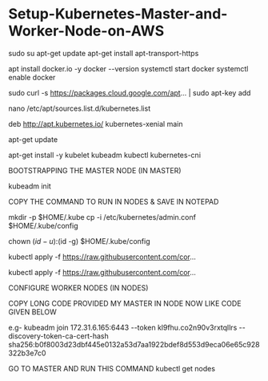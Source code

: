 # Setup-Kubernetes-Master-and-Worker-Node-on-AWS

sudo su
apt-get update
apt-get install apt-transport-https


apt install docker.io -y
docker --version
systemctl start docker
systemctl enable docker

sudo curl -s https://packages.cloud.google.com/apt... | sudo apt-key add 


nano /etc/apt/sources.list.d/kubernetes.list

deb http://apt.kubernetes.io/ kubernetes-xenial main


apt-get update

apt-get install -y kubelet kubeadm kubectl kubernetes-cni


BOOTSTRAPPING THE MASTER NODE (IN MASTER)

kubeadm init
 

COPY THE COMMAND TO RUN IN NODES & SAVE IN NOTEPAD

mkdir -p $HOME/.kube
cp -i /etc/kubernetes/admin.conf $HOME/.kube/config


chown $(id -u):$(id -g) $HOME/.kube/config

kubectl apply -f https://raw.githubusercontent.com/cor...

kubectl apply -f https://raw.githubusercontent.com/cor...

CONFIGURE WORKER NODES (IN NODES)

COPY LONG CODE PROVIDED MY MASTER IN NODE NOW LIKE CODE GIVEN BELOW

e.g- kubeadm join 172.31.6.165:6443 --token kl9fhu.co2n90v3rxtqllrs --discovery-token-ca-cert-hash sha256:b0f8003d23dbf445e0132a53d7aa1922bdef8d553d9eca06e65c928322b3e7c0

GO TO MASTER AND RUN THIS COMMAND
kubectl get nodes
